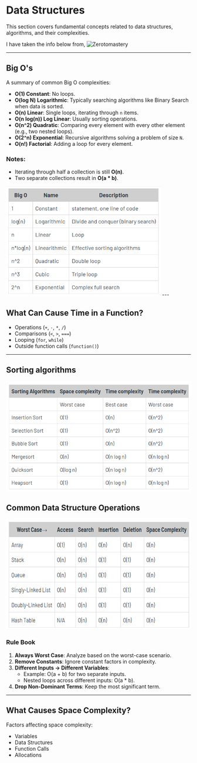 # Data Structures

This section covers fundamental concepts related to data structures, algorithms, and their complexities.

I have taken the info below from, ![Zerotomastery](https://zerotomastery.io/cheatsheets/big-o-cheat-sheet/?utm_source=udemy&utm_medium=coursecontent )

---

## Big O's

A summary of common Big O complexities:

- **O(1) Constant**: No loops.
- **O(log N) Logarithmic**: Typically searching algorithms like Binary Search when data is sorted.
- **O(n) Linear**: Single loops, iterating through `n` items.
- **O(n log(n)) Log Linear**: Usually sorting operations.
- **O(n^2) Quadratic**: Comparing every element with every other element (e.g., two nested loops).
- **O(2^n) Exponential**: Recursive algorithms solving a problem of size `N`.
- **O(n!) Factorial**: Adding a loop for every element.

### Notes:
- Iterating through half a collection is still **O(n)**.
- Two separate collections result in **O(a * b)**.

<img src="images/BigO-1.png" alt="Big O names with description" height="300">
---

## What Can Cause Time in a Function?

- Operations (`+`, `-`, `*`, `/`)
- Comparisons (`<`, `>`, `===`)
- Looping (`for`, `while`)
- Outside function calls (`function()`)

---

##  Sorting algorithms

<img src="images/Sorting-Algorithms.png" alt="Sorting Algo" height="300">

## Common Data Structure Operations

<img src="images/Common-DSA-Operations.png" alt="Big O Complexity Cheat Sheet" height="300">


### Rule Book
1. **Always Worst Case**: Analyze based on the worst-case scenario.
2. **Remove Constants**: Ignore constant factors in complexity.
3. **Different Inputs → Different Variables**:
   - Example: O(a + b) for two separate inputs.
   - Nested loops across different inputs: O(a * b).
4. **Drop Non-Dominant Terms**: Keep the most significant term.

---

## What Causes Space Complexity?

Factors affecting space complexity:
- Variables
- Data Structures
- Function Calls
- Allocations
